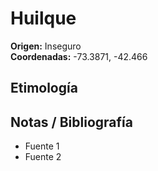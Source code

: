 # Huilque

**Origen:** Inseguro  
**Coordenadas:** -73.3871, -42.466

## Etimología

## Notas / Bibliografía
- Fuente 1
- Fuente 2

